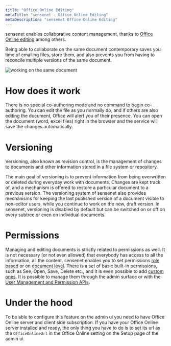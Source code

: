 ```yaml
---
title: "Office Online Editing"
metaTitle: "sensenet - Office Online Editing"
metaDescription: "sensenet Office Online Editing"
---
```

sensenet enables collaborative content management, thanks to [Office Online editing](/concepts/collaboration/03-office-online-editing) among others.

Being able to collaborate on the same document contemporary saves you time of emailing files, store them, and also prevents you from having to reconcile multiple versions of the same document.

![working on the same document](../img/office_online.gif)

# How does it work
There is no special co-authoring mode and no command to begin co-authoring. You can edit the file as you normally do, and if others are also editing the document, Office will alert you of their presence. You can open the document (word, excel files) right in the browser and the service will save the changes automatically.

# Versioning
Versioning, also known as revision control, is the management of changes to documents and other information stored in a file system or repository.

The main goal of versioning is to prevent information from being overwritten or deleted during everyday work with documents. Changes are kept track of, and a mechanism is offered to restore a particular document to a previous version.
The versioning system of sensenet also provides mechanisms for keeping the last published version of a document visible to non-editor users, while you continue to work on the new, draft version. In sensenet, versioning is disabled by default but can be switched on or off on every subtree or even on individual documents.

# Permissions
Managing and editing documents is strictly related to permissions as well. It is not necessary (or not even allowed) that everybody has access to all the information, all the content.
sensenet enables you to set permissions [role based](/concepts/user-and-permission-management/03-role-based-permissions) or on [document level](/concepts/user-and-permission-management/02-document-level-permissions).
There is a set of basic built-in permissions, such as See, Open, Save, Delete etc., and it is even possible to add [custom ones](/concepts/user-and-permission-management/04-custom-roles-and-permissions). It is possible to manage them through the admin surface or with the [User Management and Permission APIs](/api-docs/users-and-groups).

# Under the hood
To be able to configure this feature on the admin ui you need to have Office Online server and client side subscription. If you have your Office Online server installed and ready, the only thing you have to do is to set its url as the `OfficeOnlineUrl` in the Office Online setting on the Setup page of the admin ui.

